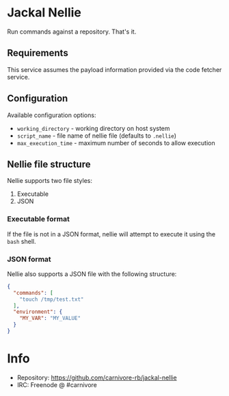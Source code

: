 # Jackal Nellie

Run commands against a repository. That's it.

## Requirements

This service assumes the payload information provided via the code
fetcher service.

## Configuration

Available configuration options:

* `working_directory` - working directory on host system
* `script_name` - file name of nellie file (defaults to `.nellie`)
* `max_execution_time` - maximum number of seconds to allow execution

## Nellie file structure

Nellie supports two file styles:

1. Executable
2. JSON

### Executable format

If the file is not in a JSON format, nellie will attempt to execute
it using the `bash` shell.

### JSON format

Nellie also supports a JSON file with the following structure:

```json
{
  "commands": [
    "touch /tmp/test.txt"
  ],
  "environment": {
    "MY_VAR": "MY_VALUE"
  }
}
```

# Info

* Repository: https://github.com/carnivore-rb/jackal-nellie
* IRC: Freenode @ #carnivore

